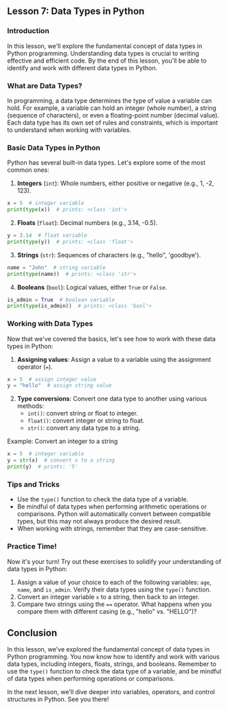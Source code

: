## Lesson 7: Data Types in Python

### Introduction

In this lesson, we'll explore the fundamental concept of data types in Python programming. Understanding data types is crucial to writing effective and efficient code. By the end of this lesson, you'll be able to identify and work with different data types in Python.

### What are Data Types?

In programming, a data type determines the type of value a variable can hold. For example, a variable can hold an integer (whole number), a string (sequence of characters), or even a floating-point number (decimal value). Each data type has its own set of rules and constraints, which is important to understand when working with variables.

### Basic Data Types in Python

Python has several built-in data types. Let's explore some of the most common ones:

1. **Integers** (`int`): Whole numbers, either positive or negative (e.g., 1, -2, 123).

```python
x = 5  # integer variable
print(type(x))  # prints: <class 'int'>
```

2. **Floats** (`float`): Decimal numbers (e.g., 3.14, -0.5).

```python
y = 3.14  # float variable
print(type(y))  # prints: <class 'float'>
```

3. **Strings** (`str`): Sequences of characters (e.g., "hello", 'goodbye').

```python
name = "John"  # string variable
print(type(name))  # prints: <class 'str'>
```

4. **Booleans** (`bool`): Logical values, either `True` or `False`.

```python
is_admin = True  # boolean variable
print(type(is_admin))  # prints: <class 'bool'>
```

### Working with Data Types

Now that we've covered the basics, let's see how to work with these data types in Python:

1. **Assigning values**: Assign a value to a variable using the assignment operator (`=`).

```python
x = 5  # assign integer value
y = "hello"  # assign string value
```

2. **Type conversions**: Convert one data type to another using various methods:
   - `int()`: convert string or float to integer.
   - `float()`: convert integer or string to float.
   - `str()`: convert any data type to a string.

Example: Convert an integer to a string

```python
x = 5  # integer variable
y = str(x)  # convert x to a string
print(y)  # prints: '5'
```

### Tips and Tricks

- Use the `type()` function to check the data type of a variable.
- Be mindful of data types when performing arithmetic operations or comparisons. Python will automatically convert between compatible types, but this may not always produce the desired result.
- When working with strings, remember that they are case-sensitive.

### Practice Time!

Now it's your turn! Try out these exercises to solidify your understanding of data types in Python:

1. Assign a value of your choice to each of the following variables: `age`, `name`, and `is_admin`. Verify their data types using the `type()` function.
2. Convert an integer variable `x` to a string, then back to an integer.
3. Compare two strings using the `==` operator. What happens when you compare them with different casing (e.g., "hello" vs. "HELLO")?

## Conclusion

In this lesson, we've explored the fundamental concept of data types in Python programming. You now know how to identify and work with various data types, including integers, floats, strings, and booleans. Remember to use the `type()` function to check the data type of a variable, and be mindful of data types when performing operations or comparisons.

In the next lesson, we'll dive deeper into variables, operators, and control structures in Python. See you there!
